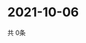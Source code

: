 # 2021-10-06
  共 0条

  <!-- BEGIN -->
  <!-- 最后更新时间Wed Oct 06 2021 17:09:04 GMT+0000 (Coordinated Universal Time) -->
  
  <!-- END -->
  
  